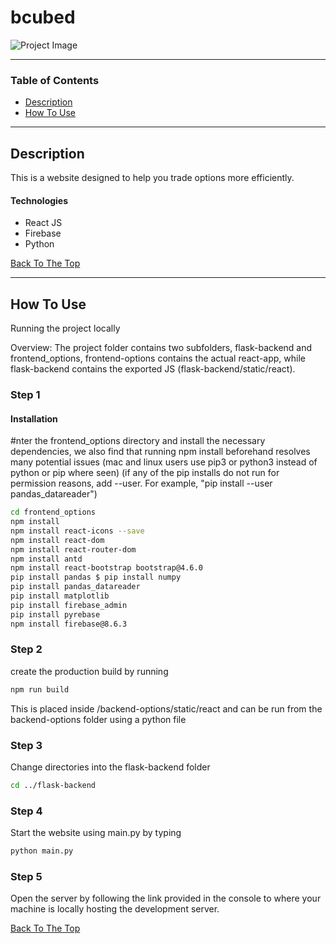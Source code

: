 # bcubed

![Project Image](https://i.imgur.com/HGbe338.png)


---

### Table of Contents

- [Description](#description)
- [How To Use](#how-to-use)

---

## Description

This is a website designed to help you trade options more efficiently.

#### Technologies

- React JS
- Firebase
- Python

[Back To The Top](#bcubed)

---

## How To Use
Running the project locally

Overview: The project folder contains two subfolders, flask-backend and frontend_options, frontend-options contains the actual react-app, while flask-backend contains the exported JS (flask-backend/static/react).

### Step 1

#### Installation

#nter the frontend_options directory and install the necessary dependencies, we also find that running npm install beforehand resolves many potential issues (mac and linux users use pip3 or python3 instead of python or pip where seen) (if any of the pip installs do not run for permission reasons, add --user. For example, "pip install --user pandas_datareader")

```bash
cd frontend_options 
npm install 
npm install react-icons --save 
npm install react-dom 
npm install react-router-dom 
npm install antd 
npm install react-bootstrap bootstrap@4.6.0 
pip install pandas $ pip install numpy 
pip install pandas_datareader
pip install matplotlib 
pip install firebase_admin 
pip install pyrebase 
npm install firebase@8.6.3
```
### Step 2

create the production build by running
```bash
npm run build
```
This is placed inside /backend-options/static/react and can be run from the backend-options folder using a python file

### Step 3

Change directories into the flask-backend folder
```bash
cd ../flask-backend
```
### Step 4

Start the website using main.py by typing
```bash
python main.py
```
### Step 5

Open the server by following the link provided in the console to where your machine is locally hosting the development server.


[Back To The Top](#bcubed)
